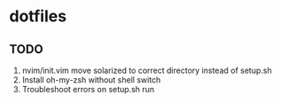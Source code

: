 # dotfiles
## TODO
1. nvim/init.vim move solarized to correct directory instead of setup.sh
1. Install oh-my-zsh without shell switch
1. Troubleshoot errors on setup.sh run
